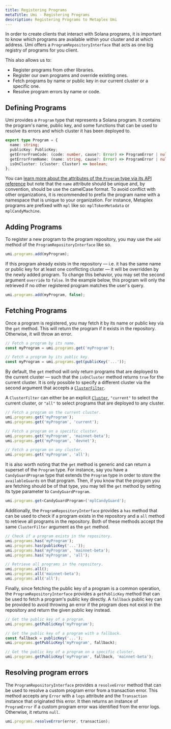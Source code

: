 ```yaml
---
title: Registering Programs
metaTitle: Umi - Registering Programs
description: Registering Programs to Metaplex Umi
---
```

In order to create clients that interact with Solana programs, it is important to know which programs are available within your cluster and at which address. Umi offers a `ProgramRepositoryInterface` that acts as one big registry of programs for you client.

This also allows us to:
- Register programs from other libraries.
- Register our own programs and override existing ones.
- Fetch programs by name or public key in our current cluster or a specific one.
- Resolve program errors by name or code.

## Defining Programs

Umi provides a `Program` type that represents a Solana program. It contains the program's name, public key, and some functions that can be used to resolve its errors and which cluster it has been deployed to.

```ts
export type Program = {
  name: string;
  publicKey: PublicKey;
  getErrorFromCode: (code: number, cause?: Error) => ProgramError | null;
  getErrorFromName: (name: string, cause?: Error) => ProgramError | null;
  isOnCluster: (cluster: Cluster) => boolean;
};
```

You can [learn more about the attributes of the `Program` type via its API reference](https://umi-docs.vercel.app/types/umi.Program.html) but note that the `name` attribute should be unique and, by convention, should be use the camelCase format. To avoid conflict with other organizations, it is recommended to prefix the program name with a namespace that is unique to your organization. For instance, Metaplex programs are prefixed with `mpl` like so: `mplTokenMetadata` or `mplCandyMachine`.

## Adding Programs

To register a new program to the program repository, you may use the `add` method of the `ProgramRepositoryInterface` like so.

```ts
umi.programs.add(myProgram);
```

If this program already exists in the repository — i.e. it has the same name or public key for at least one conflicting cluster — it will be overridden by the newly added program. To change this behavior, you may set the second argument `override` to `false`. In the example below, this program will only the retrieved if no other registered program matches the user's query.

```ts
umi.programs.add(myProgram, false);
```

## Fetching Programs

Once a program is registered, you may fetch it by its name or public key via the `get` method. This will return the program if it exists in the repository. Otherwise, it will throw an error.

```ts
// Fetch a program by its name.
const myProgram = umi.programs.get('myProgram');

// Fetch a program by its public key.
const myProgram = umi.programs.get(publicKey('...'));
```

By default, the `get` method will only return programs that are deployed to the current cluster — such that the `isOnCluster` method returns `true` for the current cluster. It is only possible to specify a different cluster via the second argument that accepts a [`ClusterFilter`](https://umi-docs.vercel.app/types/umi.ClusterFilter.html).

A `ClusterFilter` can either be an explicit [`Cluster`](https://umi-docs.vercel.app/types/umi.Cluster.html), `"current"` to select the current cluster, or `"all"` to select programs that are deployed to any cluster.

```ts
// Fetch a program on the current cluster.
umi.programs.get('myProgram');
umi.programs.get('myProgram', 'current');

// Fetch a program on a specific cluster.
umi.programs.get('myProgram', 'mainnet-beta');
umi.programs.get('myProgram', 'devnet');

// Fetch a program on any cluster.
umi.programs.get('myProgram', 'all');
```

It is also worth noting that the `get` method is generic and can return a superset of the `Program` type. For instance, say you have a `CandyGuardProgram` type that extends the `Program` type in order to store the `availableGuards` on that program. Then, if you know that the program you are fetching should be of that type, you may tell the `get` method by setting its type parameter to `CandyGuardProgram`.

```ts
umi.programs.get<CandyGuardProgram>('mplCandyGuard');
```

Additionally, the `ProgramRepositoryInterface` provides a `has` method that can be used to check if a program exists in the repository and a `all` method to retrieve all programs in the repository. Both of these methods accept the same `ClusterFilter` argument as the `get` method.

```ts
// Check if a program exists in the repository.
umi.programs.has('myProgram');
umi.programs.has(publicKey('...'));
umi.programs.has('myProgram', 'mainnet-beta');
umi.programs.has('myProgram', 'all');

// Retrieve all programs in the repository.
umi.programs.all();
umi.programs.all('mainnet-beta');
umi.programs.all('all');
```

Finally, since fetching the public key of a program is a common operation, the `ProgramRepositoryInterface` provides a `getPublicKey` method that can be used to fetch a program's public key directly. A `fallback` public key can be provided to avoid throwing an error if the program does not exist in the repository and return the given public key instead.

```ts
// Get the public key of a program.
umi.programs.getPublicKey('myProgram');

// Get the public key of a program with a fallback.
const fallback = publicKey('...');
umi.programs.getPublicKey('myProgram', fallback);

// Get the public key of a program on a specific cluster.
umi.programs.getPublicKey('myProgram', fallback, 'mainnet-beta');
```

## Resolving program errors

The `ProgramRepositoryInterface` provides a `resolveError` method that can be used to resolve a custom program error from a transaction error. This method accepts any `Error` with a `logs` attribute and the `Transaction` instance that originated this error. It then returns an instance of `ProgramError` if a custom program error was identified from the error logs. Otherwise, it returns `null`.

```ts
umi.programs.resolveError(error, transaction);
```
